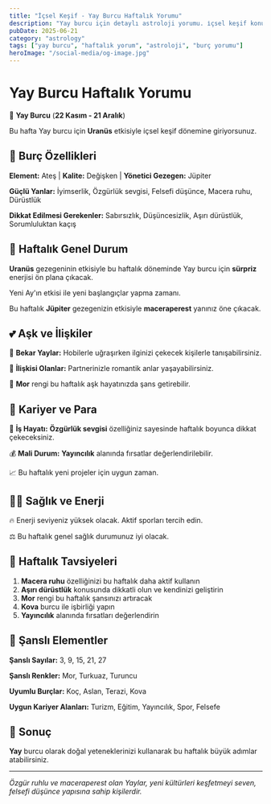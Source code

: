 ```yaml
---
title: "İçsel Keşif - Yay Burcu Haftalık Yorumu"
description: "Yay burcu için detaylı astroloji yorumu. i̇çsel keşif konusunda rehberlik."
pubDate: 2025-06-21
category: "astrology"
tags: ["yay burcu", "haftalık yorum", "astroloji", "burç yorumu"]
heroImage: "/social-media/og-image.jpg"
---
```


# Yay Burcu Haftalık Yorumu

🏹 **Yay Burcu** (**22 Kasım - 21 Aralık**)

Bu hafta Yay burcu için **Uranüs** etkisiyle i̇çsel keşif dönemine giriyorsunuz.

## 🌟 Burç Özellikleri

**Element:** Ateş | **Kalite:** Değişken | **Yönetici Gezegen:** Jüpiter

**Güçlü Yanlar:** İyimserlik, Özgürlük sevgisi, Felsefi düşünce, Macera ruhu, Dürüstlük

**Dikkat Edilmesi Gerekenler:** Sabırsızlık, Düşüncesizlik, Aşırı dürüstlük, Sorumluluktan kaçış

## 💫 Haftalık Genel Durum

**Uranüs** gezegeninin etkisiyle bu haftalık döneminde Yay burcu için **sürpriz** enerjisi ön plana çıkacak.

Yeni Ay'ın etkisi ile yeni başlangıçlar yapma zamanı.

Bu haftalık **Jüpiter** gezegenizin etkisiyle **maceraperest** yanınız öne çıkacak.

## 💕 Aşk ve İlişkiler

💖 **Bekar Yaylar:** Hobilerle uğraşırken ilginizi çekecek kişilerle tanışabilirsiniz.

💑 **İlişkisi Olanlar:** Partnerinizle romantik anlar yaşayabilirsiniz.

🌹 **Mor** rengi bu haftalık aşk hayatınızda şans getirebilir.

## 💼 Kariyer ve Para

🚀 **İş Hayatı:** **Özgürlük sevgisi** özelliğiniz sayesinde haftalık boyunca dikkat çekeceksiniz.

💰 **Mali Durum:** **Yayıncılık** alanında fırsatlar değerlendirilebilir.

📈 Bu haftalık yeni projeler için uygun zaman.

## 🏃‍♀️ Sağlık ve Enerji

🔥 Enerji seviyeniz yüksek olacak. Aktif sporları tercih edin.

⚖️ Bu haftalık genel sağlık durumunuz iyi olacak.

## 🎯 Haftalık Tavsiyeleri

1. **Macera ruhu** özelliğinizi bu haftalık daha aktif kullanın
2. **Aşırı dürüstlük** konusunda dikkatli olun ve kendinizi geliştirin
3. **Mor** rengi bu haftalık şansınızı artıracak
4. **Kova** burcu ile işbirliği yapın
5. **Yayıncılık** alanında fırsatları değerlendirin

## 🔮 Şanslı Elementler

**Şanslı Sayılar:** 3, 9, 15, 21, 27

**Şanslı Renkler:** Mor, Turkuaz, Turuncu

**Uyumlu Burçlar:** Koç, Aslan, Terazi, Kova

**Uygun Kariyer Alanları:** Turizm, Eğitim, Yayıncılık, Spor, Felsefe

## 💫 Sonuç

**Yay** burcu olarak doğal yeteneklerinizi kullanarak bu haftalık büyük adımlar atabilirsiniz.

---

*Özgür ruhlu ve maceraperest olan Yaylar, yeni kültürleri keşfetmeyi seven, felsefi düşünce yapısına sahip kişilerdir.*
